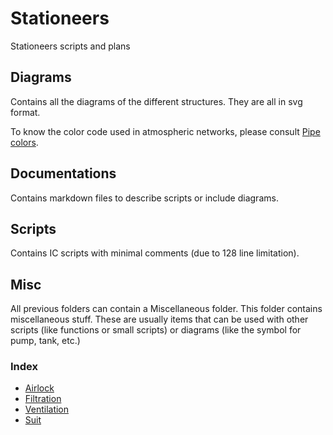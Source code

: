 # Stationeers
Stationeers scripts and plans

## Diagrams
Contains all the diagrams of the different structures.
They are all in svg format.

To know the color code used in atmospheric networks, please consult [Pipe colors](./Documentations/Miscellaneous/PipeColors.md).

## Documentations
Contains markdown files to describe scripts or include diagrams.

## Scripts
Contains IC scripts with minimal comments (due to 128 line limitation).

## Misc
All previous folders can contain a Miscellaneous folder.
This folder contains miscellaneous stuff.
These are usually items that can be used with other scripts (like functions or small scripts) or diagrams (like the symbol for pump, tank, etc.)

### Index

- [Airlock](./Documentations/Airlock.md)
- [Filtration](./Documentations/Filtration.md)
- [Ventilation](./Documentations/Ventilation.md)
- [Suit](./Documentations/Suit.md)
